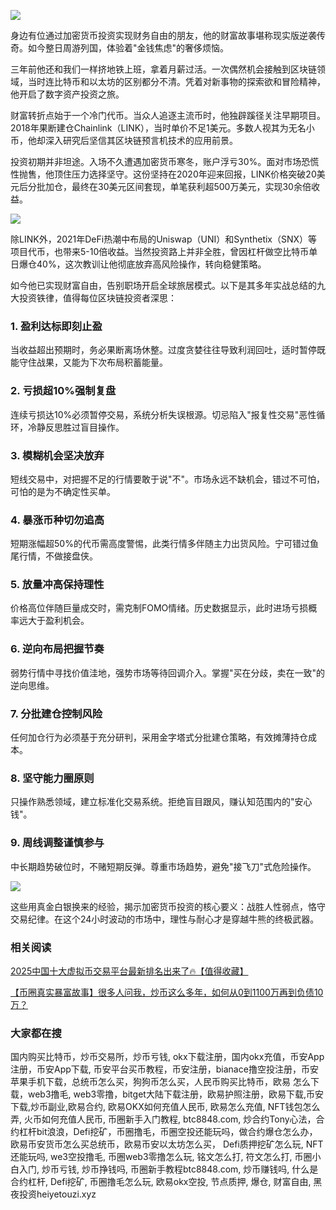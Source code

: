 ![](https://ac63e02.webp.li/chaobifacaidemijue-001.png)

身边有位通过加密货币投资实现财务自由的朋友，他的财富故事堪称现实版逆袭传奇。如今整日周游列国，体验着"金钱焦虑"的奢侈烦恼。

三年前他还和我们一样挤地铁上班，拿着月薪过活。一次偶然机会接触到区块链领域，当时连比特币和以太坊的区别都分不清。凭着对新事物的探索欲和冒险精神，他开启了数字资产投资之旅。

财富转折点始于一个冷门代币。当众人追逐主流币时，他独辟蹊径关注早期项目。2018年果断建仓Chainlink（LINK），当时单价不足1美元。多数人视其为无名小币，他却深入研究后坚信其区块链预言机技术的应用前景。

投资初期并非坦途。入场不久遭遇加密货币寒冬，账户浮亏30%。面对市场恐慌性抛售，他顶住压力选择坚守。这份坚持在2020年迎来回报，LINK价格突破20美元后分批加仓，最终在30美元区间套现，单笔获利超500万美元，实现30余倍收益。

![](https://ac63e02.webp.li/chaobifacaidemijue-002.png)

除LINK外，2021年DeFi热潮中布局的Uniswap（UNI）和Synthetix（SNX）等项目代币，也带来5-10倍收益。当然投资路上并非全胜，曾因杠杆做空比特币单日爆仓40%，这次教训让他彻底放弃高风险操作，转向稳健策略。

如今他已实现财富自由，告别职场开启全球旅居模式。以下是其多年实战总结的九大投资铁律，值得每位区块链投资者深思：

### 1. 盈利达标即刻止盈
当收益超出预期时，务必果断离场休整。过度贪婪往往导致利润回吐，适时暂停既能守住战果，又能为下次布局积蓄能量。

### 2. 亏损超10%强制复盘
连续亏损达10%必须暂停交易，系统分析失误根源。切忌陷入"报复性交易"恶性循环，冷静反思胜过盲目操作。

### 3. 模糊机会坚决放弃
短线交易中，对把握不足的行情要敢于说"不"。市场永远不缺机会，错过不可怕，可怕的是为不确定性买单。

### 4. 暴涨币种切勿追高
短期涨幅超50%的代币需高度警惕，此类行情多伴随主力出货风险。宁可错过鱼尾行情，不做接盘侠。

### 5. 放量冲高保持理性
价格高位伴随巨量成交时，需克制FOMO情绪。历史数据显示，此时进场亏损概率远大于盈利机会。

### 6. 逆向布局把握节奏
弱势行情中寻找价值洼地，强势市场等待回调介入。掌握"买在分歧，卖在一致"的逆向思维。

### 7. 分批建仓控制风险
任何加仓行为必须基于充分研判，采用金字塔式分批建仓策略，有效摊薄持仓成本。

### 8. 坚守能力圈原则
只操作熟悉领域，建立标准化交易系统。拒绝盲目跟风，赚认知范围内的"安心钱"。

### 9. 周线调整谨慎参与
中长期趋势破位时，不赌短期反弹。尊重市场趋势，避免"接飞刀"式危险操作。

![](https://ac63e02.webp.li/chaobifacaidemijue-003.png)

这些用真金白银换来的经验，揭示加密货币投资的核心要义：战胜人性弱点，恪守交易纪律。在这个24小时波动的市场中，理性与耐心才是穿越牛熊的终极武器。

### 相关阅读
[2025中国十大虚拟币交易平台最新排名出来了🔥【值得收藏】](https://btc8848.com/top-10-exchanges/)

[【币圈真实暴富故事】很多人问我，炒币这么多年，如何从0到1100万再到负债10万？](https://heiyetouzi.xyz/biquanstory001/)


### 大家都在搜
国内购买比特币，炒币交易所，炒币亏钱, okx下载注册，国内okx充值，币安App注册，币安App下载, 币安平台买币教程，币安注册，bianace撸空投注册，币安苹果手机下载，总统币怎么买，狗狗币怎么买，人民币购买比特币，欧易 怎么下载，web3撸毛, web3零撸，bitget大陆下载注册，欧易护照注册，欧易下载,币安下载,炒币副业,欧易合约, 欧易OKX如何充值人民币, 欧易怎么充值, NFT钱包怎么弄, 火币如何充值人民币, 币圈新手入门教程, btc8848.com, 炒合约Tony心法，合约杠杆bit浪浪，Defi挖矿，币圈撸毛，币圈空投还能玩吗，做合约爆仓怎么办，欧易币安货币怎么买总统币，欧易币安以太坊怎么买， Defi质押挖矿怎么玩, NFT还能玩吗, we3空投撸毛, 币圈web3零撸怎么玩, 铭文怎么打, 符文怎么打, 币圈小白入门, 炒币亏钱, 炒币挣钱吗, 币圈新手教程btc8848.com, 炒币赚钱吗, 什么是合约杠杆, Defi挖矿, 币圈撸毛怎么玩, 欧易okx空投, 节点质押, 爆仓, 财富自由, 黑夜投资heiyetouzi.xyz
